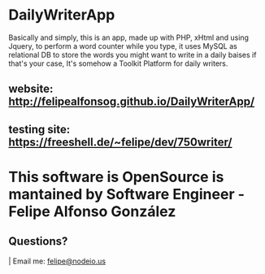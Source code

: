 # DailyWriterApp
Basically and simply, this is an app, made up with PHP, xHtml and using Jquery, to perform a word counter while you type, it uses MySQL as relational DB to store the words you might want to write in a daily baises if that's your case, It's somehow a Toolkit Platform for daily writers.
## website: http://felipealfonsog.github.io/DailyWriterApp/
## testing site: https://freeshell.de/~felipe/dev/750writer/

# This software is OpenSource is mantained by Software Engineer - Felipe Alfonso González
## Questions?
| Email me: felipe@nodeio.us
